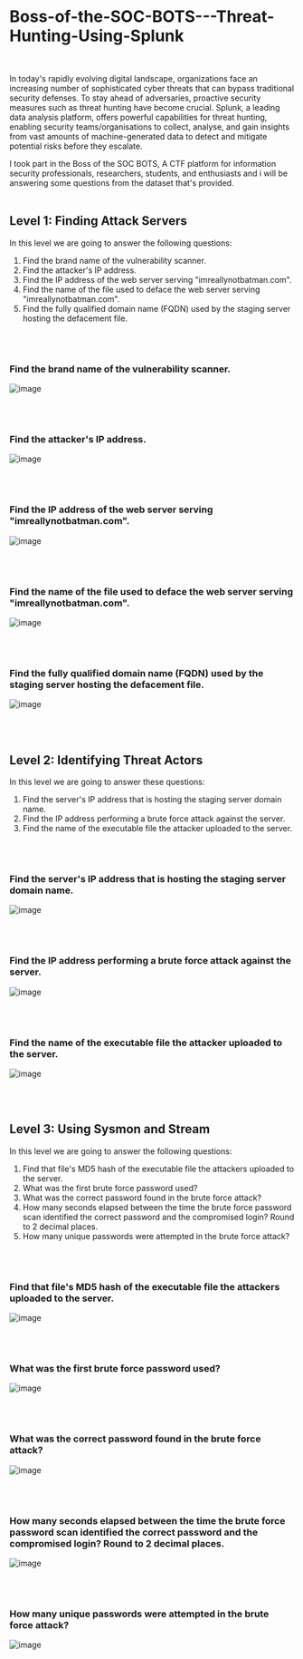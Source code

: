 # Boss-of-the-SOC-BOTS---Threat-Hunting-Using-Splunk
<br>

In today's rapidly evolving digital landscape, organizations face an increasing number of sophisticated cyber threats that can bypass traditional security defenses. To stay ahead of adversaries, proactive security measures such as threat hunting have become crucial. Splunk, a leading data analysis platform, offers powerful capabilities for threat hunting, enabling security teams/organisations to collect, analyse, and gain insights from vast amounts of machine-generated data to detect and mitigate potential risks before they escalate.
<br>

I took part in the Boss of the SOC BOTS, A CTF platform for information security professionals, researchers, students, and enthusiasts and i will be answering some questions from the dataset that's provided.
<br>
<br>

## Level 1: Finding Attack Servers
In this level we are going to answer the following questions:
1. Find the brand name of the vulnerability scanner.
2. Find the attacker's IP address.
3. Find the IP address of the web server serving "imreallynotbatman.com".
4. Find the name of the file used to deface the web server serving "imreallynotbatman.com".
5. Find the fully qualified domain name (FQDN) used by the staging server hosting the defacement file.
<br>
<br>

### Find the brand name of the vulnerability scanner.
![image](https://github.com/promisejeremiah/Boss-of-the-SOC-BOTS---Threat-Hunting-Using-Splunk/assets/48945500/fe833df4-d257-48b6-ba74-ed5aad356762)

<br>
<br>

### Find the attacker's IP address.
![image](https://github.com/promisejeremiah/Boss-of-the-SOC-BOTS---Threat-Hunting-Using-Splunk/assets/48945500/136f71a1-8f7c-40ed-b0a7-e336bce17a3e)

<br>
<br>

### Find the IP address of the web server serving "imreallynotbatman.com".
![image](https://github.com/promisejeremiah/Boss-of-the-SOC-BOTS---Threat-Hunting-Using-Splunk/assets/48945500/5a196e33-84f6-41c9-b627-8d06bcb0816d)

<br>
<br>

### Find the name of the file used to deface the web server serving "imreallynotbatman.com".
![image](https://github.com/promisejeremiah/Boss-of-the-SOC-BOTS---Threat-Hunting-Using-Splunk/assets/48945500/92e5938e-ac9c-4103-b05e-78d65fd45cc1)

<br>
<br>

### Find the fully qualified domain name (FQDN) used by the staging server hosting the defacement file.
![image](https://github.com/promisejeremiah/Boss-of-the-SOC-BOTS---Threat-Hunting-Using-Splunk/assets/48945500/f8211dc3-75e7-457b-a455-9caf68344326)

<br>
<br>

## Level 2: Identifying Threat Actors
In this level we are going to answer these questions:
1. Find the server's IP address that is hosting the staging server domain name.
2. Find the IP address performing a brute force attack against the server.
3. Find the name of the executable file the attacker uploaded to the server.

<br>
<br>

### Find the server's IP address that is hosting the staging server domain name.
![image](https://github.com/promisejeremiah/Boss-of-the-SOC-BOTS---Threat-Hunting-Using-Splunk/assets/48945500/597e4b1a-88f6-450b-951e-d62620c87f35)

<br>
<br>

### Find the IP address performing a brute force attack against the server.
![image](https://github.com/promisejeremiah/Boss-of-the-SOC-BOTS---Threat-Hunting-Using-Splunk/assets/48945500/4e7628e3-97b4-495f-ab31-1cc07203d2ec)

<br>
<br>

### Find the name of the executable file the attacker uploaded to the server.
![image](https://github.com/promisejeremiah/Boss-of-the-SOC-BOTS---Threat-Hunting-Using-Splunk/assets/48945500/6d102849-6e81-447e-81cf-27fa99eda9e0)

<br>
<br>

## Level 3: Using Sysmon and Stream
In this level we are going to answer the following questions:
1. Find that file's MD5 hash of the executable file the attackers uploaded to the server.
2. What was the first brute force password used?
3. What was the correct password found in the brute force attack?
4. How many seconds elapsed between the time the brute force password scan identified the correct password and the compromised login? Round to 2 decimal places.
5. How many unique passwords were attempted in the brute force attack?

<br>
<br>

### Find that file's MD5 hash of the executable file the attackers uploaded to the server.
![image](https://github.com/promisejeremiah/Boss-of-the-SOC-BOTS---Threat-Hunting-Using-Splunk/assets/48945500/d8660d68-5b55-4899-94d6-6dc92af266cb)

<br>
<br>

### What was the first brute force password used?
![image](https://github.com/promisejeremiah/Boss-of-the-SOC-BOTS---Threat-Hunting-Using-Splunk/assets/48945500/6aa6d341-9fc6-475a-86e5-b8934d8ddc40)

<br>
<br>

### What was the correct password found in the brute force attack?
![image](https://github.com/promisejeremiah/Boss-of-the-SOC-BOTS---Threat-Hunting-Using-Splunk/assets/48945500/3ce6cf61-b492-4d6e-a6d2-41c562478abd)

<br>
<br>

### How many seconds elapsed between the time the brute force password scan identified the correct password and the compromised login? Round to 2 decimal places.
![image](https://github.com/promisejeremiah/Boss-of-the-SOC-BOTS---Threat-Hunting-Using-Splunk/assets/48945500/f121d782-54d4-4c0c-a059-529e73da064a)

<br>
<br>

### How many unique passwords were attempted in the brute force attack?
![image](https://github.com/promisejeremiah/Boss-of-the-SOC-BOTS---Threat-Hunting-Using-Splunk/assets/48945500/3d9dedd0-e753-4ab4-8d58-d143c560828b)
